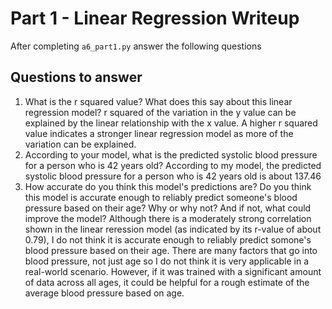 # Part 1 - Linear Regression Writeup

After completing `a6_part1.py` answer the following questions

## Questions to answer

1. What is the r squared value?  What does this say about this linear regression model?
r squared of the variation in the y value can be explained by the linear relationship with the x value. A higher r squared value indicates a stronger linear regression model as more of the variation can be explained. 
2. According to your model, what is the predicted systolic blood pressure for a person who is 42 years old?
According to my model, the predicted systolic blood pressure for a person who is 42 years old is about 137.46
3. How accurate do you think this model's predictions are?  Do you think this model is accurate enough to reliably predict someone's blood pressure based on their age?  Why or why not?  And if not, what could improve the model?
Although there is a moderately strong correlation shown in the linear reression model (as indicated by its r-value of about 0.79), I do not think it is accurate enough to reliably predict somone's blood pressure based on their age. There are many factors that go into blood pressure, not just age so I do not think it is very applicable in a real-world scenario. However, if it was trained with a significant amount of data across all ages, it could be helpful for a rough estimate of the average blood pressure based on age. 